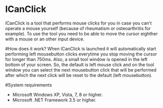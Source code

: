 ICanClick
=========
ICanClick is a tool that performs mouse clicks for you in case you can't operate a mouse yourself (because of rheumatism or osteoarthritis for example). To use the tool you need to be able to move the cursor eighther with a mouse or an other input device.

#How does it work?
When ICanClick is launched it will automatically start performing left mousebutton clicks everytime you stop moving the cursor for longer than 750ms. Also, a small tool window is opened in the left bottom of your screen. So, the default is left mouse click and on the tool window you can select the next mousebutton click that will be performed after which the next click will be reset to the default (left mousebutton).

#System requirements
- Microsoft Windows XP, Vista, 7, 8 or higher.
- Microsoft .NET Framework 3.5 or higher.
